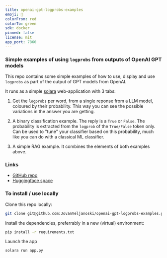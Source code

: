 ```yaml
---
title: openai-gpt-logprobs-examples
emoji: 🚀
colorFrom: red
colorTo: green
sdk: docker
pinned: false
license: mit
app_port: 7860
---
```


### Simple examples of using `logprobs` from outputs of OpenAI GPT models

This repo contains some simple examples of how to use, display and use `logprobs`
as part of the output of GPT models from OpenAI.

It runs as a simple [solara](https://solara.dev/) web-application with 3 tabs:


1. Get the `logprobs` per word, from a single reponse from a LLM model, coloured by their probability. This way you can see the possible variations in the answer you are getting.

2. A binary classification example. The reply is a `True` or `False`. The probability is extracted from the `logprob` of the `True/False` token only. Can be used to "tune" your classifier based on this probability, much like you can do with a classical ML classifier.

3. A simple RAG example. It combines the elements of both examples above.

### Links

- [GitHub repo](https://github.com/JovanVeljanoski/openai-gpt-logprobs-examples)
- [Huggingface space](https://huggingface.co/spaces/Jovan31/openai-gpt-logprobs-examples)


### To install / use locally

Clone this repo locally:

```bash
git clone git@github.com:JovanVeljanoski/openai-gpt-logprobs-examples.git
```

Install the dependencies, preferrably in a new (virtual) environment:

```bash
pip install -r requirements.txt
```

Launch the app

```bash
solara run app.py
```
